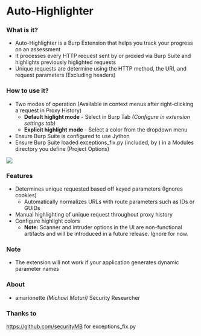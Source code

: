 # Auto-Highlighter

### What is it?

* Auto-Highlighter is a Burp Extension that helps you track your progress on an assessment
* It processes every HTTP request sent by or proxied via Burp Suite and highlights previously higlighted requests
* Unique requests are determine using the HTTP method, the URI, and request parameters (Excluding headers)

### How to use it?
* Two modes of operation (Available in context menus after right-clicking a request in Proxy History)
	* **Default higlight mode** - Select in Burp Tab _(Configure in extension settings tab)_
	* **Explicit highlight mode** - Select a color from the dropdown menu
* Ensure Burp Suite is configured to use Jython
* Ensure Burp Suite loaded exceptions_fix.py (included, by ) in a Modules directory you define (Project Options)

![](example.gif)

### Features

* Determines unique requested based off keyed parameters (Ignores cookies)
	* Automatically normalizes URLs with route parameters such as IDs or GUIDs
* Manual highlighting of unique request throughout proxy history
* Configure highlight colors
	* **Note:** Scanner and intruder options in the UI are non-functional artifacts and will be introduced in a future release. Ignore for now.

### Note

* The extension will not work if your application generates dynamic parameter names

### About

* amarionette _(Michael Maturi)_ Security Researcher

### Thanks to

https://github.com/securityMB for exceptions_fix.py
